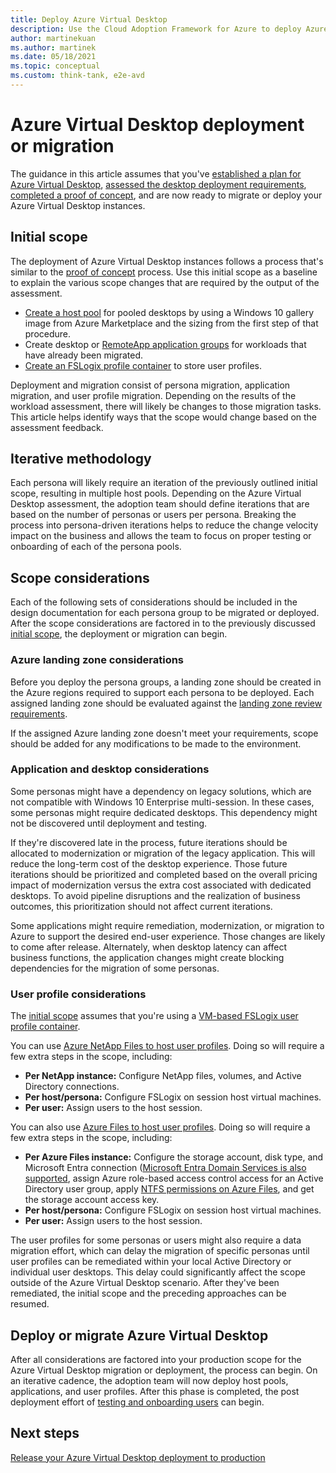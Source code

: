 ```yaml
---
title: Deploy Azure Virtual Desktop
description: Use the Cloud Adoption Framework for Azure to deploy Azure Virtual Desktop using best practices that reduce complexity and standardize the migration process.
author: martinekuan
ms.author: martinek
ms.date: 05/18/2021
ms.topic: conceptual
ms.custom: think-tank, e2e-avd
---
```


# Azure Virtual Desktop deployment or migration

The guidance in this article assumes that you've [established a plan for Azure Virtual Desktop](./plan.md), [assessed the desktop deployment requirements](./migrate-assess.md), [completed a proof of concept](./proof-of-concept.md), and are now ready to migrate or deploy your Azure Virtual Desktop instances.

## Initial scope

The deployment of Azure Virtual Desktop instances follows a process that's similar to the [proof of concept](./proof-of-concept.md) process. Use this initial scope as a baseline to explain the various scope changes that are required by the output of the assessment.

- [Create a host pool](/azure/virtual-desktop/create-host-pools-azure-marketplace) for pooled desktops by using a Windows&nbsp;10 gallery image from Azure Marketplace and the sizing from the first step of that procedure.
- Create desktop or [RemoteApp application groups](/azure/virtual-desktop/manage-app-groups#create-a-remoteapp-group) for workloads that have already been migrated.
- [Create an FSLogix profile container](/azure/virtual-desktop/create-host-pools-user-profile) to store user profiles.

Deployment and migration consist of persona migration, application migration, and user profile migration. Depending on the results of the workload assessment, there will likely be changes to those migration tasks. This article helps identify ways that the scope would change based on the assessment feedback.

## Iterative methodology

Each persona will likely require an iteration of the previously outlined initial scope, resulting in multiple host pools. Depending on the Azure Virtual Desktop assessment, the adoption team should define iterations that are based on the number of personas or users per persona. Breaking the process into persona-driven iterations helps to reduce the change velocity impact on the business and allows the team to focus on proper testing or onboarding of each of the persona pools.

## Scope considerations

Each of the following sets of considerations should be included in the design documentation for each persona group to be migrated or deployed. After the scope considerations are factored in to the previously discussed [initial scope](#initial-scope), the deployment or migration can begin.

### Azure landing zone considerations

Before you deploy the persona groups, a landing zone should be created in the Azure regions required to support each persona to be deployed. Each assigned landing zone should be evaluated against the [landing zone review requirements](./ready.md).

If the assigned Azure landing zone doesn't meet your requirements, scope should be added for any modifications to be made to the environment.

### Application and desktop considerations

Some personas might have a dependency on legacy solutions, which are not compatible with Windows&nbsp;10 Enterprise multi-session. In these cases, some personas might require dedicated desktops. This dependency might not be discovered until deployment and testing.

If they're discovered late in the process, future iterations should be allocated to modernization or migration of the legacy application. This will reduce the long-term cost of the desktop experience. Those future iterations should be prioritized and completed based on the overall pricing impact of modernization versus the extra cost associated with dedicated desktops. To avoid pipeline disruptions and the realization of business outcomes, this prioritization should not affect current iterations.

Some applications might require remediation, modernization, or migration to Azure to support the desired end-user experience. Those changes are likely to come after release. Alternately, when desktop latency can affect business functions, the application changes might create blocking dependencies for the migration of some personas.

### User profile considerations

The [initial scope](#initial-scope) assumes that you're using a [VM-based FSLogix user profile container](/azure/virtual-desktop/create-host-pools-user-profile).

You can use [Azure NetApp Files to host user profiles](/azure/virtual-desktop/create-fslogix-profile-container). Doing so will require a few extra steps in the scope, including:

- **Per NetApp instance:** Configure NetApp files, volumes, and Active Directory connections.
- **Per host/persona:** Configure FSLogix on session host virtual machines.
- **Per user:** Assign users to the host session.

You can also use [Azure Files to host user profiles](/azure/virtual-desktop/create-file-share). Doing so will require a few extra steps in the scope, including:

- **Per Azure Files instance:** Configure the storage account, disk type, and Microsoft Entra connection ([Microsoft Entra Domain Services is also supported](/azure/virtual-desktop/create-profile-container-adds), assign Azure role-based access control access for an Active Directory user group, apply [NTFS permissions on Azure Files](/azure/storage/files/storage-files-identity-ad-ds-configure-permissions), and get the storage account access key.
- **Per host/persona:** Configure FSLogix on session host virtual machines.
- **Per user:** Assign users to the host session.

The user profiles for some personas or users might also require a data migration effort, which can delay the migration of specific personas until user profiles can be remediated within your local Active Directory or individual user desktops. This delay could significantly affect the scope outside of the Azure Virtual Desktop scenario. After they've been remediated, the initial scope and the preceding approaches can be resumed.

## Deploy or migrate Azure Virtual Desktop

After all considerations are factored into your production scope for the Azure Virtual Desktop migration or deployment, the process can begin. On an iterative cadence, the adoption team will now deploy host pools, applications, and user profiles. After this phase is completed, the post deployment effort of [testing and onboarding users](./migrate-release.md) can begin.

## Next steps

[Release your Azure Virtual Desktop deployment to production](./migrate-release.md)
